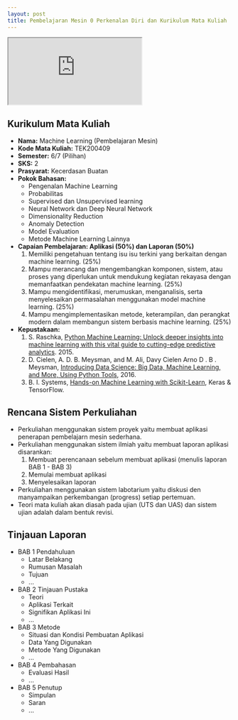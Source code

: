 ```yaml
---
layout: post
title: Pembelajaran Mesin 0 Perkenalan Diri dan Kurikulum Mata Kuliah
---
```


<div class="video-container">
	<iframe src="https://0fajarpurnama0.github.io/cv" title="curriculum vitae"></iframe>
</div>

## Kurikulum Mata Kuliah

*   **Nama:** Machine Learning (Pembelajaran Mesin)
*   **Kode Mata Kuliah:** TEK200409
*   **Semester:** 6/7 (Pilihan)
*   **SKS:** 2
*   **Prasyarat:** Kecerdasan Buatan
*   **Pokok Bahasan:**
    *   Pengenalan Machine Learning
    *   Probabilitas
    *   Supervised dan Unsupervised learning
    *   Neural Network dan Deep Neural Network
    *   Dimensionality Reduction
    *   Anomaly Detection
    *   Model Evaluation
    *   Metode Machine Learning Lainnya
*   **Capaian Pembelajaran: Aplikasi (50%) dan Laporan (50%)**
    1.  Memiliki pengetahuan tentang isu isu terkini yang berkaitan dengan machine learning. (25%)
    2.  Mampu merancang dan mengembangkan komponen, sistem, atau proses yang diperlukan untuk mendukung kegiatan rekayasa dengan memanfaatkan pendekatan machine learning. (25%)
    3.  Mampu mengidentifikasi, merumuskan, menganalisis, serta menyelesaikan permasalahan menggunakan model machine learning. (25%)
    4.  Mampu mengimplementasikan metode, keterampilan, dan perangkat modern dalam membangun sistem berbasis machine learning. (25%)
*   **Kepustakaan:**
    1.  S. Raschka, [Python Machine Learning: Unlock deeper insights into machine learning with this vital guide to cutting-edge predictive analytics](https://www.google.com/search?q=Python%3A+Deeper+Insights+into+Machine+Learning+filetype%3Apdf&sxsrf=APq-WBvvF_4vBWjiV6FDa9B9wRRzRF9mxg%3A1645145664749&ei=QO4OYqylLaiK4-EP2KeegAQ&ved=0ahUKEwisxc2XhYj2AhUoxTgGHdiTB0AQ4dUDCA4&uact=5&oq=Python%3A+Deeper+Insights+into+Machine+Learning+filetype%3Apdf&gs_lcp=Cgdnd3Mtd2l6EAM6BwgAEEcQsANKBAhBGABKBAhGGABQqgxYqgxgzBJoAXABeACAAZMBiAGTAZIBAzAuMZgBAKABAqABAcgBCMABAQ&sclient=gws-wiz). 2015.
    2.  D. Cielen, A. D. B. Meysman, and M. Ali, Davy Cielen Arno D . B . Meysman, [Introducing Data Science: Big Data, Machine Learning, and More, Using Python Tools](https://www.google.com/search?q=Introducing+Data+Science%3A+Big+Data%2C+Machine+Learning%2C+and+More%2C+Using+Python+Tools+filetype%3Apdf&sxsrf=APq-WBsoOJt-4AAiouHUp7GWSCdY64rcww%3A1645145555134&ei=0-0OYvnRB86d4-EPpMSx2AU&ved=0ahUKEwi5h6vjhIj2AhXOzjgGHSRiDFsQ4dUDCA4&uact=5&oq=Introducing+Data+Science%3A+Big+Data%2C+Machine+Learning%2C+and+More%2C+Using+Python+Tools+filetype%3Apdf&gs_lcp=Cgdnd3Mtd2l6EAM6BwgAEEcQsANKBAhBGABKBAhGGABQsj1Ysj1go0toAXABeACAAW-IAW-SAQMwLjGYAQCgAQKgAQHIAQjAAQE&sclient=gws-wiz), 2016.
    3.  B. I. Systems, [Hands-on Machine Learning with Scikit-Learn](https://www.google.com/search?q=Hands-on+Machine+Learning+with+Scikit-Learn+filetype%3Apdf&sxsrf=APq-WBu3bNmYIxKPPK8Evl1l-LOxBZrNqw%3A1645145691577&ei=W-4OYubnIqSF4-EPqYSX6A4&ved=0ahUKEwimgbOkhYj2AhWkwjgGHSnCBe0Q4dUDCA4&uact=5&oq=Hands-on+Machine+Learning+with+Scikit-Learn+filetype%3Apdf&gs_lcp=Cgdnd3Mtd2l6EAM6BwgAEEcQsANKBAhBGABKBAhGGABQ99wHWPfcB2DL4QdoAXABeACAAWGIAWGSAQExmAEAoAECoAEByAEIwAEB&sclient=gws-wiz), Keras & TensorFlow.

## Rencana Sistem Perkuliahan

*   Perkuliahan menggunakan sistem proyek yaitu membuat aplikasi penerapan pembelajarn mesin sederhana.
*   Perkuliahan menggunakan sistem ilmiah yaitu membuat laporan aplikasi disarankan:
    1.  Membuat perencanaan sebelum membuat aplikasi (menulis laporan BAB 1 - BAB 3)
    2.  Memulai membuat aplikasi
    3.  Menyelesaikan laporan
*   Perkuliahan menggunakan sistem labotarium yaitu diskusi den manyampaikan perkembangan (progress) setiap pertemuan.
*   Teori mata kuliah akan diasah pada ujian (UTS dan UAS) dan sistem ujian adalah dalam bentuk revisi.

## Tinjauan Laporan

*   BAB 1 Pendahuluan
    *   Latar Belakang
    *   Rumusan Masalah
    *   Tujuan
    *   ...
*   BAB 2 Tinjauan Pustaka
    *   Teori
    *   Aplikasi Terkait
    *   Signifikan Aplikasi Ini
    *   ...
*   BAB 3 Metode
    *   Situasi dan Kondisi Pembuatan Aplikasi
    *   Data Yang Digunakan
    *   Metode Yang Digunakan
    *   ...
*   BAB 4 Pembahasan
    *   Evaluasi Hasil
    *   ...
*   BAB 5 Penutup
    *   Simpulan
    *   Saran
    *   ...